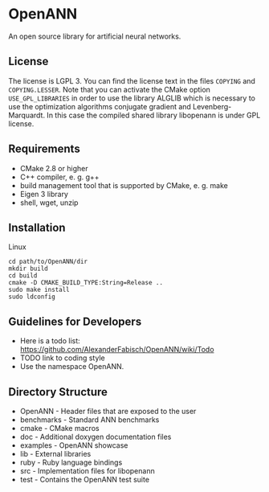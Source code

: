OpenANN
=======

An open source library for artificial neural networks.

License
-------

The license is LGPL 3. You can find the license text in the files `COPYING` and
`COPYING.LESSER`. Note that you can activate the CMake option
`USE_GPL_LIBRARIES` in order to use the library ALGLIB which is necessary to use
the optimization algorithms conjugate gradient and Levenberg-Marquardt. In this
case the compiled shared library libopenann is under GPL license.

Requirements
------------

* CMake 2.8 or higher
* C++ compiler, e. g. g++
* build management tool that is supported by CMake, e. g. make
* Eigen 3 library
* shell, wget, unzip

Installation
------------

Linux

    cd path/to/OpenANN/dir
    mkdir build
    cd build
    cmake -D CMAKE_BUILD_TYPE:String=Release ..
    sudo make install
    sudo ldconfig

Guidelines for Developers
-------------------------

* Here is a todo list: https://github.com/AlexanderFabisch/OpenANN/wiki/Todo
* TODO link to coding style
* Use the namespace OpenANN.

Directory Structure
-------------------

* OpenANN - Header files that are exposed to the user
* benchmarks - Standard ANN benchmarks
* cmake - CMake macros
* doc - Additional doxygen documentation files
* examples - OpenANN showcase
* lib - External libraries
* ruby - Ruby language bindings
* src - Implementation files for libopenann
* test - Contains the OpenANN test suite

